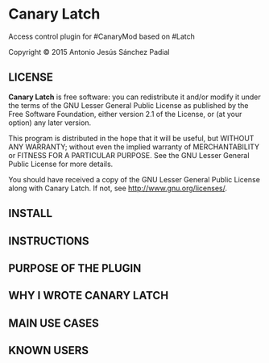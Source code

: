 # Canary Latch

Access control plugin for #CanaryMod based on #Latch

Copyright © 2015 Antonio Jesús Sánchez Padial

## LICENSE
**Canary Latch** is free software: you can redistribute it and/or modify
it under the terms of the GNU Lesser General Public License as published by
the Free Software Foundation, either version 2.1 of the License, or
(at your option) any later version.

This program is distributed in the hope that it will be useful,
but WITHOUT ANY WARRANTY; without even the implied warranty of
MERCHANTABILITY or FITNESS FOR A PARTICULAR PURPOSE. See the
GNU Lesser General Public License for more details.

You should have received a copy of the GNU Lesser General Public License
along with Canary Latch. If not, see http://www.gnu.org/licenses/.

## INSTALL

## INSTRUCTIONS

## PURPOSE OF THE PLUGIN

## WHY I WROTE CANARY LATCH

## MAIN USE CASES

## KNOWN USERS


